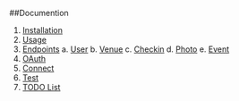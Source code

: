 ##Documention
1. [Installation](https://github.com/ner0tic/DdnetFoursquareBundle/blob/master/FoursquareBundle/Resources/doc/1-install.md)
2. [Usage](https://github.com/ner0tic/DdnetFoursquareBundle/blob/master/FoursquareBundle/Resources/doc/2-usage.md)
3. [Endpoints](https://github.com/ner0tic/DdnetFoursquareBundle/blob/master/FoursquareBundle/Resources/doc/3-endpoints.md)
    a. [User](https://github.com/ner0tic/DdnetFoursquareBundle/blob/master/FoursquareBundle/Resources/doc/3a-user.md)
    b. [Venue](https://github.com/ner0tic/DdnetFoursquareBundle/blob/master/FoursquareBundle/Resources/doc/3b-venue.md)
    c. [Checkin](https://github.com/ner0tic/DdnetFoursquareBundle/blob/master/FoursquareBundle/Resources/doc/3c-checkin.md)
    d. [Photo](https://github.com/ner0tic/DdnetFoursquareBundle/blob/master/FoursquareBundle/Resources/doc/3d-photo.md)
    e. [Event](https://github.com/ner0tic/DdnetFoursquareBundle/blob/master/FoursquareBundle/Resources/doc/3e-event.md)
4. [OAuth](https://github.com/ner0tic/DdnetFoursquareBundle/blob/master/FoursquareBundle/Resources/doc/4-oauth.md)
5. [Connect](https://github.com/ner0tic/DdnetFoursquareBundle/blob/master/FoursquareBundle/Resources/doc/5-connect.md)
6. [Test](https://github.com/ner0tic/DdnetFoursquareBundle/blob/master/FoursquareBundle/Resources/doc/6-test.md)
7. [TODO List](https://github.com/ner0tic/DdnetFoursquareBundle/blob/master/FoursquareBundle/Resources/doc/7-todo.md)

